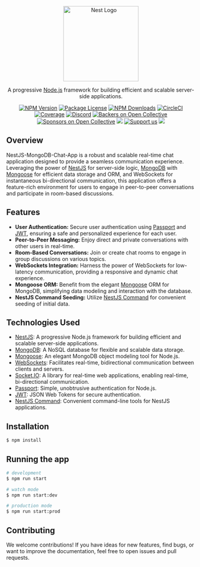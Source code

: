 <p align="center">
  <a href="http://nestjs.com/" target="blank"><img src="https://nestjs.com/img/logo-small.svg" width="200" alt="Nest Logo" /></a>
</p>

[circleci-image]: https://img.shields.io/circleci/build/github/nestjs/nest/master?token=abc123def456
[circleci-url]: https://circleci.com/gh/nestjs/nest

  <p align="center">A progressive <a href="http://nodejs.org" target="_blank">Node.js</a> framework for building efficient and scalable server-side applications.</p>
    <p align="center">
<a href="https://www.npmjs.com/~nestjscore" target="_blank"><img src="https://img.shields.io/npm/v/@nestjs/core.svg" alt="NPM Version" /></a>
<a href="https://www.npmjs.com/~nestjscore" target="_blank"><img src="https://img.shields.io/npm/l/@nestjs/core.svg" alt="Package License" /></a>
<a href="https://www.npmjs.com/~nestjscore" target="_blank"><img src="https://img.shields.io/npm/dm/@nestjs/common.svg" alt="NPM Downloads" /></a>
<a href="https://circleci.com/gh/nestjs/nest" target="_blank"><img src="https://img.shields.io/circleci/build/github/nestjs/nest/master" alt="CircleCI" /></a>
<a href="https://coveralls.io/github/nestjs/nest?branch=master" target="_blank"><img src="https://coveralls.io/repos/github/nestjs/nest/badge.svg?branch=master#9" alt="Coverage" /></a>
<a href="https://discord.gg/G7Qnnhy" target="_blank"><img src="https://img.shields.io/badge/discord-online-brightgreen.svg" alt="Discord"/></a>
<a href="https://opencollective.com/nest#backer" target="_blank"><img src="https://opencollective.com/nest/backers/badge.svg" alt="Backers on Open Collective" /></a>
<a href="https://opencollective.com/nest#sponsor" target="_blank"><img src="https://opencollective.com/nest/sponsors/badge.svg" alt="Sponsors on Open Collective" /></a>
  <a href="https://paypal.me/kamilmysliwiec" target="_blank"><img src="https://img.shields.io/badge/Donate-PayPal-ff3f59.svg"/></a>
    <a href="https://opencollective.com/nest#sponsor"  target="_blank"><img src="https://img.shields.io/badge/Support%20us-Open%20Collective-41B883.svg" alt="Support us"></a>
  <a href="https://twitter.com/nestframework" target="_blank"><img src="https://img.shields.io/twitter/follow/nestframework.svg?style=social&label=Follow"></a>
</p>
  <!--[![Backers on Open Collective](https://opencollective.com/nest/backers/badge.svg)](https://opencollective.com/nest#backer)
  [![Sponsors on Open Collective](https://opencollective.com/nest/sponsors/badge.svg)](https://opencollective.com/nest#sponsor)-->

## Overview

NestJS-MongoDB-Chat-App is a robust and scalable real-time chat application designed to provide a seamless communication experience. Leveraging the power of [NestJS](https://nestjs.com/) for server-side logic, [MongoDB](https://www.mongodb.com/) with [Mongoose](https://mongoosejs.com/) for efficient data storage and ORM, and WebSockets for instantaneous bi-directional communication, this application offers a feature-rich environment for users to engage in peer-to-peer conversations and participate in room-based discussions.

## Features

- **User Authentication:** Secure user authentication using [Passport](http://www.passportjs.org/) and [JWT](https://jwt.io/), ensuring a safe and personalized experience for each user.
- **Peer-to-Peer Messaging:** Enjoy direct and private conversations with other users in real-time.
- **Room-Based Conversations:** Join or create chat rooms to engage in group discussions on various topics.
- **WebSockets Integration:** Harness the power of WebSockets for low-latency communication, providing a responsive and dynamic chat experience.
- **Mongoose ORM:** Benefit from the elegant [Mongoose](https://mongoosejs.com/) ORM for MongoDB, simplifying data modeling and interaction with the database.
- **NestJS Command Seeding:** Utilize [NestJS Command](https://docs.nestjs.com/cli/commands) for convenient seeding of initial data.

## Technologies Used

- [NestJS](https://nestjs.com/): A progressive Node.js framework for building efficient and scalable server-side applications.
- [MongoDB](https://www.mongodb.com/): A NoSQL database for flexible and scalable data storage.
- [Mongoose](https://mongoosejs.com/): An elegant MongoDB object modeling tool for Node.js.
- [WebSockets](https://developer.mozilla.org/en-US/docs/Web/API/WebSockets_API): Facilitates real-time, bidirectional communication between clients and servers.
- [Socket.IO](https://socket.io/): A library for real-time web applications, enabling real-time, bi-directional communication.
- [Passport](http://www.passportjs.org/): Simple, unobtrusive authentication for Node.js.
- [JWT](https://jwt.io/): JSON Web Tokens for secure authentication.
- [NestJS Command](https://docs.nestjs.com/cli/commands): Convenient command-line tools for NestJS applications.

## Installation

```bash
$ npm install
```

## Running the app

```bash
# development
$ npm run start

# watch mode
$ npm run start:dev

# production mode
$ npm run start:prod
```

## Contributing

We welcome contributions! If you have ideas for new features, find bugs, or want to improve the documentation, feel free to open issues and pull requests.
